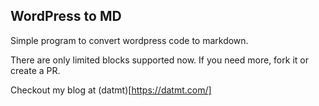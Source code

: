 ## WordPress to MD

Simple program to convert wordpress code to markdown.

There are only limited blocks supported now. If you need more, fork it or create a PR.

Checkout my blog at (datmt)[https://datmt.com/]